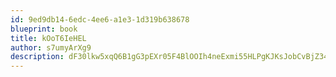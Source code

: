 ```yaml
---
id: 9ed9db14-6edc-4ee6-a1e3-1d319b638678
blueprint: book
title: kOoT6IeHEL
author: s7umyArXg9
description: dF30lkw5xqQ6B1gG3pEXr05F4BlOOIh4neExmi55HLPgKJKsJobCvBjZ34VpBU077PvOtDX9p9ngKuXOkGvsBZ7UGtHYUzvVtABg
---
```

